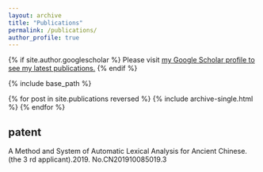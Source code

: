 ```yaml
---
layout: archive
title: "Publications"
permalink: /publications/
author_profile: true
---
```


{% if site.author.googlescholar %}
  Please visit <u><a href="{{site.author.googlescholar}}">my Google Scholar profile</a> to see my latest publications.</u>
{% endif %}

{% include base_path %}

{% for post in site.publications reversed %}
  {% include archive-single.html %}
{% endfor %}


## patent 
A  Method  and  System  of  Automatic  Lexical  Analysis  for  Ancient  Chinese.  (the  3 rd   applicant).2019. No.CN201910085019.3 